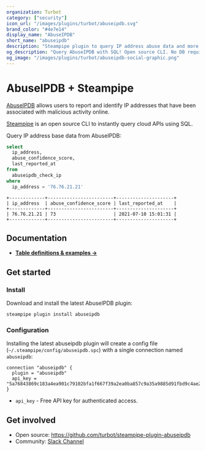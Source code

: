 ```yaml
---
organization: Turbot
category: ["security"]
icon_url: "/images/plugins/turbot/abuseipdb.svg"
brand_color: "#4e7e14"
display_name: "AbuseIPDB"
short_name: "abuseipdb"
description: "Steampipe plugin to query IP address abuse data and more from AbuseIPDB."
og_description: "Query AbuseIPDB with SQL! Open source CLI. No DB required."
og_image: "/images/plugins/turbot/abuseipdb-social-graphic.png"
---
```


# AbuseIPDB + Steampipe

[AbuseIPDB](https://abuseipdb.com) allows users to report and identify IP addresses that have been associated with malicious activity online.

[Steampipe](https://steampipe.io) is an open source CLI to instantly query cloud APIs using SQL.

Query IP address base data from AbuseIPDB:

```sql
select
  ip_address,
  abuse_confidence_score,
  last_reported_at
from
  abuseipdb_check_ip
where
  ip_address = '76.76.21.21'
```

```
+-------------+------------------------+---------------------+
| ip_address  | abuse_confidence_score | last_reported_at    |
+-------------+------------------------+---------------------+
| 76.76.21.21 | 73                     | 2021-07-10 15:01:31 |
+-------------+------------------------+---------------------+
```

## Documentation

- **[Table definitions & examples →](/plugins/turbot/abuseipdb/tables)**

## Get started

### Install

Download and install the latest AbuseIPDB plugin:

```bash
steampipe plugin install abuseipdb
```

### Configuration

Installing the latest abuseipdb plugin will create a config file (`~/.steampipe/config/abuseipdb.spc`) with a single connection named `abuseipdb`:

```hcl
connection "abuseipdb" {
  plugin = "abuseipdb"
  api_key = "5a76843869c183a4ea901c79102bfa1f667f39a2ea0ba857c9a35a9885d91fbd9c4ae24d6a10999f"
}
```

- `api_key` - Free API key for authenticated access.

## Get involved

- Open source: https://github.com/turbot/steampipe-plugin-abuseipdb
- Community: [Slack Channel](https://steampipe.io/community/join)
